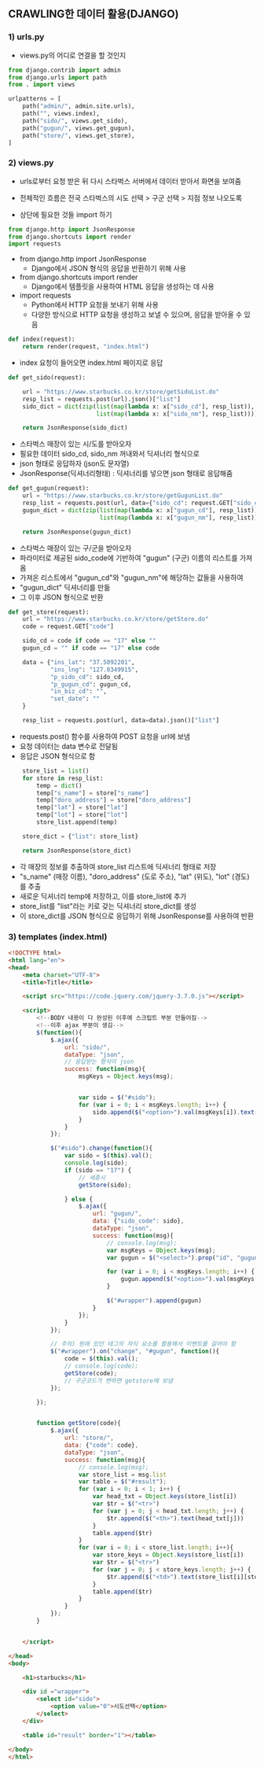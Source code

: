 ## CRAWLING한 데이터 활용(DJANGO)



### 1) urls.py

- views.py의 어디로 연결을 할 것인지 

```python
from django.contrib import admin
from django.urls import path
from . import views

urlpatterns = [
    path("admin/", admin.site.urls),
    path("", views.index),
    path("sido/", views.get_sido),
    path("gugun/", views.get_gugun),
    path("store/", views.get_store),
]
```



### 2) views.py

- urls로부터 요청 받은 뒤 다시 스타벅스 서버에서 데이터 받아서 화면을 보여줌
- 전체적인 흐름은 전국 스타벅스의 시도 선택 > 구군 선택 > 지점 정보 나오도록



- 상단에 필요한 것들 import 하기

```python
from django.http import JsonResponse
from django.shortcuts import render
import requests
```

- from django.http import JsonResponse
  - Django에서 JSON 형식의 응답을 반환하기 위해 사용
- from django.shortcuts import render
  - Django에서 템플릿을 사용하여 HTML 응답을 생성하는 데 사용
- import requests
  - Python에서 HTTP 요청을 보내기 위해 사용
  - 다양한 방식으로 HTTP 요청을 생성하고 보낼 수 있으며, 응답을 받아올 수 있음





```python
def index(request):
    return render(request, "index.html")
```

- index 요청이 들어오면 index.html 페이지로 응답





```python
def get_sido(request):

    url = "https://www.starbucks.co.kr/store/getSidoList.do"
    resp_list = requests.post(url).json()["list"]
    sido_dict = dict(zip(list(map(lambda x: x["sido_cd"], resp_list)),
                         list(map(lambda x: x["sido_nm"], resp_list))))

    return JsonResponse(sido_dict)

```

- 스타벅스 매장이 있는 시/도를 받아오자
- 필요한 데이터 sido_cd, sido_nm 꺼내와서 딕셔너리 형식으로
- json 형태로 응답하자 (json도 문자열)
- JsonResponse(딕셔너리형태) : 딕셔너리를 넣으면 json 형태로 응답해줌





```python
def get_gugun(request):
    url = "https://www.starbucks.co.kr/store/getGugunList.do"
    resp_list = requests.post(url, data={"sido_cd": request.GET["sido_code"]}).json()["list"]
    gugun_dict = dict(zip(list(map(lambda x: x["gugun_cd"], resp_list)),
                          list(map(lambda x: x["gugun_nm"], resp_list))))

    return JsonResponse(gugun_dict)

```

- 스타벅스 매장이 있는 구/군을 받아오자
- 파라미터로 제공된 sido_code에 기반하여 "gugun" (구군) 이름의 리스트를 가져옴
- 가져온 리스트에서 "gugun_cd"와 "gugun_nm"에 해당하는 값들을 사용하여 
- "gugun_dict" 딕셔너리를 만듦
- 그 이후 JSON 형식으로 반환





```python
def get_store(request):
    url = "https://www.starbucks.co.kr/store/getStore.do"
    code = request.GET["code"]

    sido_cd = code if code == "17" else ""
    gugun_cd = "" if code == "17" else code

    data = {"ins_lat": "37.5092201",
            "ins_lng": "127.0349915",
            "p_sido_cd": sido_cd,
            "p_gugun_cd": gugun_cd,
            "in_biz_cd": "",
            "set_date": ""
    }

    resp_list = requests.post(url, data=data).json()["list"]
```

- requests.post() 함수를 사용하여 POST 요청을 url에 보냄
- 요청 데이터는 data 변수로 전달됨
- 응답은 JSON 형식으로 함





```python
    store_list = list()
    for store in resp_list:
        temp = dict()
        temp["s_name"] = store["s_name"]
        temp["doro_address"] = store["doro_address"]
        temp["lat"] = store["lat"]
        temp["lot"] = store["lot"]
        store_list.append(temp)

    store_dict = {"list": store_list}

    return JsonResponse(store_dict)
```

-  각 매장의 정보를 추출하여 store_list 리스트에 딕셔너리 형태로 저장
-  "s_name" (매장 이름), "doro_address" (도로 주소), "lat" (위도), "lot" (경도)를 추출
- 새로운 딕셔너리 temp에 저장하고, 이를 store_list에 추가
- store_list를 "list"라는 키로 갖는 딕셔너리 store_dict를 생성
- 이 store_dict를 JSON 형식으로 응답하기 위해 JsonResponse를 사용하여 반환





### 3) templates (index.html)



```html
<!DOCTYPE html>
<html lang="en">
<head>
    <meta charset="UTF-8">
    <title>Title</title>

    <script src="https://code.jquery.com/jquery-3.7.0.js"></script>

    <script>
        <!--BODY 내용이 다 완성된 이후에 스크립트 부분 만들어짐-->
        <!--이후 ajax 부분이 생김-->
        $(function(){
            $.ajax({
                url: "sido/", 
                dataType: "json", 
                // 응답받는 형식이 json
                success: function(msg){
                    msgKeys = Object.keys(msg);


                    var sido = $("#sido");
                    for (var i = 0; i < msgKeys.length; i++) {
                        sido.append($("<option>").val(msgKeys[i]).text(msg[msgKeys[i]]))
                    }
                }
            });

            $("#sido").change(function(){
                var sido = $(this).val();
                console.log(sido);
                if (sido == "17") {
                    // 세종시
                    getStore(sido);

                } else {
                    $.ajax({
                        url: "gugun/",
                        data: {"sido_code": sido},
                        dataType: "json",
                        success: function(msg){
                            // console.log(msg);
                            var msgKeys = Object.keys(msg);
                            var gugun = $("<select>").prop("id", "gugun").append($("<option>").val(0).text("구군선택"));

                            for (var i = 0; i < msgKeys.length; i++) {
                                gugun.append($("<option>").val(msgKeys[i]).text(msg[msgKeys[i]]))
                            }

                            $("#wrapper").append(gugun)
                        }
                    });
                }
            });

            // 주의) 원래 있던 태그의 자식 요소를 활용해서 이벤트를 걸어야 함
            $("#wrapper").on("change", "#gugun", function(){
                code = $(this).val();
                // console.log(code);
                getStore(code);
                // 구군코드가 변하면 getstore에 보냄
            });

        });


        function getStore(code){
            $.ajax({
                url: "store/",
                data: {"code": code},
                dataType: "json",
                success: function(msg){
                    // console.log(msg);
                    var store_list = msg.list
                    var table = $("#result");
                    for (var i = 0; i < 1; i++) {
                        var head_txt = Object.keys(store_list[i])
                        var $tr = $("<tr>")
                        for (var j = 0; j < head_txt.length; j++) {
                            $tr.append($("<th>").text(head_txt[j]))
                        }
                        table.append($tr)
                    }
                    for (var i = 0; i < store_list.length; i++){
                        var store_keys = Object.keys(store_list[i])
                        var $tr = $("<tr>")
                        for (var j = 0; j < store_keys.length; j++) {
                            $tr.append($("<td>").text(store_list[i][store_keys[j]]))
                        }
                        table.append($tr)
                    }
                }
            });
        }


    </script>

</head>
<body>

    <h1>starbucks</h1>

    <div id ="wrapper">
        <select id="sido">
            <option value="0">시도선택</option>
        </select>
    </div>

    <table id="result" border="1"></table>

</body>
</html>
```